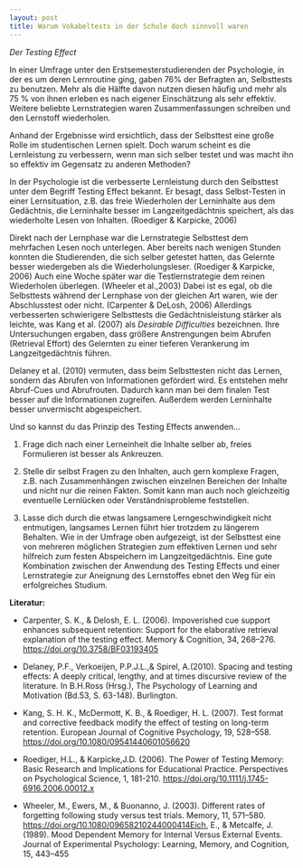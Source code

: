 ```yaml
---
layout: post
title: Warum Vokabeltests in der Schule doch sinnvoll waren
---
```


*Der Testing Effect*

In einer Umfrage unter den Erstsemesterstudierenden der Psychologie, in der es um deren Lernroutine ging, gaben 76% der Befragten an, Selbsttests zu benutzen. Mehr als die Hälfte davon nutzen diesen häufig und mehr als 75 % von ihnen erleben es nach eigener Einschätzung als sehr effektiv. Weitere beliebte Lernstrategien waren Zusammenfassungen schreiben und den Lernstoff wiederholen. 

Anhand der Ergebnisse wird ersichtlich, dass der Selbsttest eine große Rolle im studentischen Lernen spielt. Doch warum scheint es die Lernleistung zu verbessern, wenn man sich selber testet und was macht ihn so effektiv im Gegensatz zu anderen Methoden?

In der Psychologie ist die verbesserte Lernleistung durch den Selbsttest unter dem Begriff Testing Effect bekannt. Er besagt, dass Selbst-Testen in einer Lernsituation, z.B. das freie Wiederholen der Lerninhalte aus dem Gedächtnis, die Lerninhalte besser im Langzeitgedächtnis speichert, als das wiederholte Lesen von Inhalten. (Roediger & Karpicke, 2006)

Direkt nach der Lernphase war die Lernstrategie Selbsttest dem mehrfachen Lesen noch unterlegen. Aber bereits nach wenigen Stunden konnten die Studierenden, die sich selber getestet hatten, das Gelernte besser wiedergeben als die Wiederholungsleser. (Roediger & Karpicke, 2006) Auch eine Woche später war die Testlernstrategie dem reinen Wiederholen überlegen.  (Wheeler et al.,2003) Dabei ist es egal, ob die Selbsttests während der Lernphase von der gleichen Art waren, wie der Abschlusstest oder nicht. (Carpenter & DeLosh, 2006) Allerdings verbesserten schwierigere Selbsttests die Gedächtnisleistung stärker als leichte, was Kang et al. (2007) als *Desirable Difficulties* bezeichnen. Ihre Untersuchungen ergaben, dass größere Anstrengungen beim Abrufen (Retrieval Effort) des Gelernten zu einer tieferen Verankerung im Langzeitgedächtnis führen.

Delaney et al. (2010) vermuten, dass beim Selbsttesten nicht das Lernen, sondern das Abrufen von Informationen gefördert wird. Es entstehen mehr Abruf-Cues und Abrufrouten. Dadurch kann man bei dem finalen Test besser auf die Informationen zugreifen. Außerdem werden Lerninhalte besser unvermischt abgespeichert.

Und so kannst du das Prinzip des Testing Effects anwenden…

1.	Frage dich nach einer Lerneinheit die Inhalte selber ab, freies Formulieren ist besser als Ankreuzen.

2.	Stelle dir selbst Fragen zu den Inhalten, auch gern komplexe Fragen, z.B. nach Zusammenhängen zwischen einzelnen Bereichen der Inhalte und nicht nur die reinen Fakten. Somit kann man auch noch gleichzeitig eventuelle Lernlücken oder Verständnisprobleme feststellen. 

3.	Lasse dich durch die etwas langsamere Lerngeschwindigkeit nicht entmutigen, langsames Lernen führt hier trotzdem zu längerem Behalten. 
Wie in der Umfrage oben aufgezeigt, ist der Selbsttest eine von mehreren möglichen Strategien zum effektiven Lernen und sehr hilfreich zum festen Abspeichern im Langzeitgedächtnis. Eine gute Kombination zwischen der Anwendung des Testing Effects und einer Lernstrategie zur Aneignung des Lernstoffes ebnet den Weg für ein erfolgreiches Studium.


**Literatur:**

- Carpenter, S. K., & Delosh, E. L. (2006). Impoverished cue support enhances subsequent retention:     Support for the elaborative retrieval explanation of the testing effect. Memory & Cognition, 34, 268–276. https://doi.org/10.3758/BF03193405

- Delaney, P.F., Verkoeijen, P.P.J.L.,& Spirel, A.(2010). Spacing and testing effects: A deeply critical,      lengthy, and at times discursive review of the literature. In B.H.Ross (Hrsg.), The Psychology of Learning and Motivation (Bd.53, S. 63-148). Burlington.

- Kang, S. H. K., McDermott, K. B., & Roediger, H. L. (2007). Test format and corrective feedback modify the effect of testing on long-term retention. European Journal of Cognitive Psychology, 19, 528–558. https://doi.org/10.1080/09541440601056620

- Roediger, H.L., & Karpicke,J.D. (2006). The Power of Testing Memory: Basic Research and Implications  for Educational Practice. Perspectives on Psychological Science, 1, 181-210. https://doi.org/10.1111/j.1745-6916.2006.00012.x

- Wheeler, M., Ewers, M., & Buonanno, J. (2003). Different rates of forgetting following study versus test trials. Memory, 11, 571–580. https://doi.org/10.1080/09658210244000414Eich, E., & Metcalfe, J. (1989). Mood Dependent Memory for Internal Versus External Events. Journal of Experimental Psychology: Learning, Memory, and Cognition, 15, 443–455
